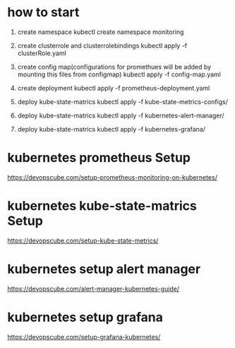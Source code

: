 # how to start
1. create namespace
kubectl create namespace monitoring

2. create clusterrole and clusterrolebindings
kubectl apply -f clusterRole.yaml

3. create config map(configurations for promethues will be added by mounting this files from configmap)
kubectl apply -f config-map.yaml

4. create deployment
kubectl apply -f prometheus-deployment.yaml

5. deploy kube-state-matrics
kubectl apply -f kube-state-metrics-configs/

6. deploy kube-state-matrics
kubectl apply -f kubernetes-alert-manager/

7. deploy kube-state-matrics
kubectl apply -f kubernetes-grafana/

# kubernetes prometheus Setup

https://devopscube.com/setup-prometheus-monitoring-on-kubernetes/
# kubernetes kube-state-matrics Setup

https://devopscube.com/setup-kube-state-metrics/

# kubernetes setup alert manager

https://devopscube.com/alert-manager-kubernetes-guide/
# kubernetes setup grafana

https://devopscube.com/setup-grafana-kubernetes/



